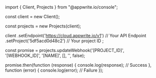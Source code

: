 import { Client, Projects } from "@appwrite.io/console";

const client = new Client();

const projects = new Projects(client);

client
    .setEndpoint('https://cloud.appwrite.io/v1') // Your API Endpoint
    .setProject('5df5acd0d48c2') // Your project ID
;

const promise = projects.updateWebhook('[PROJECT_ID]', '[WEBHOOK_ID]', '[NAME]', [], '', false);

promise.then(function (response) {
    console.log(response); // Success
}, function (error) {
    console.log(error); // Failure
});